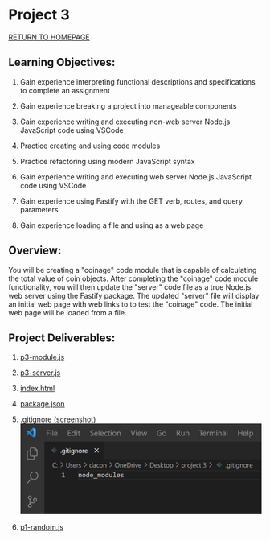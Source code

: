 # Project 3
[RETURN TO HOMEPAGE](https://connor-pfeiffer.github.io/)

## Learning Objectives:

1. Gain experience interpreting functional descriptions and specifications to complete an assignment

2. Gain experience breaking a project into manageable components

3. Gain experience writing and executing non-web server Node.js JavaScript code using VSCode

4. Practice creating and using code modules

5. Practice refactoring using modern JavaScript syntax

6. Gain experience writing and executing web server Node.js JavaScript code using VSCode

7. Gain experience using Fastify with the GET verb, routes, and query parameters

8. Gain experience loading a file and using as a web page



## Overview:

You will be creating a "coinage" code module that is capable of calculating the total value of coin objects. After completing the "coinage" code module functionality, you will then update the "server" code file as a true Node.js web server using the Fastify package. The updated "server" file will display an initial web page with web links to to test the "coinage" code. The initial web page will be loaded from a file.



## Project Deliverables:

1. [p3-module.js](p3-modules.js)

2. [p3-server.js](p3-server.js)

3. [index.html](index.html)

4. [package.json](package.json)

5. .gitignore (screenshot)
![gitignore.png](gitignore.png)

6. [p1-random.js](p1-random.js)
